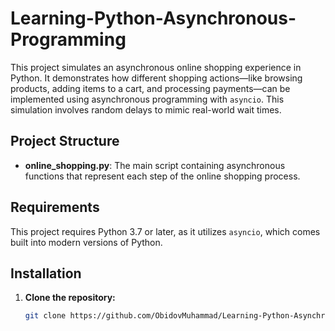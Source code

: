 # Learning-Python-Asynchronous-Programming


This project simulates an asynchronous online shopping experience in Python. It demonstrates how different shopping actions—like browsing products, adding items to a cart, and processing payments—can be implemented using asynchronous programming with `asyncio`. This simulation involves random delays to mimic real-world wait times.

## Project Structure

- **online_shopping.py**: The main script containing asynchronous functions that represent each step of the online shopping process.

## Requirements

This project requires Python 3.7 or later, as it utilizes `asyncio`, which comes built into modern versions of Python.

## Installation

1. **Clone the repository:**
   ```bash
   git clone https://github.com/ObidovMuhammad/Learning-Python-Asynchronous-Programming.git


